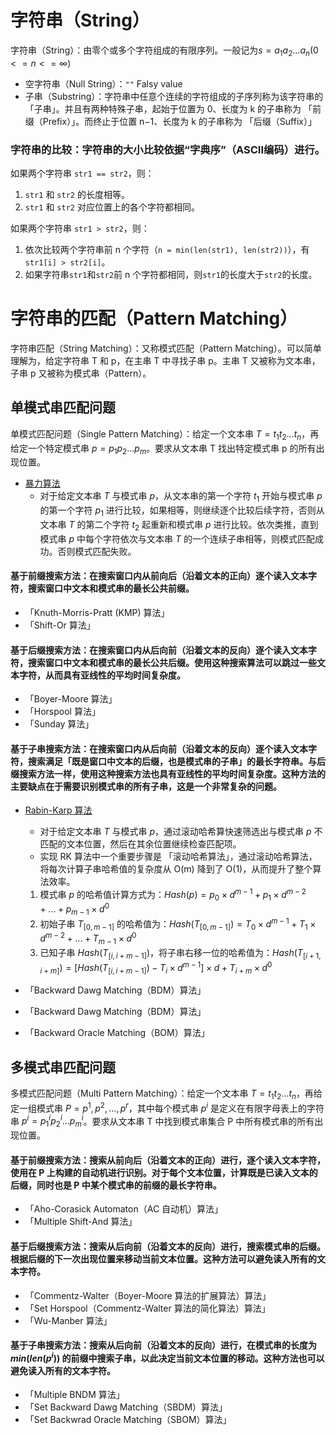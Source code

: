 # 字符串（String）

字符串（String）：由零个或多个字符组成的有限序列。一般记为$s = a_1a_2...a_n (0 <= n <= ∞)$ 
- 空字符串（Null String）：`""` Falsy value
- 子串（Substring）：字符串中任意个连续的字符组成的子序列称为该字符串的「子串」。并且有两种特殊子串，起始于位置为 0、长度为 k 的子串称为 「前缀（Prefix）」。而终止于位置 n−1、长度为 k 的子串称为 「后缀（Suffix）」 

### 字符串的比较：字符串的大小比较依据“字典序”（ASCII编码）进行。

如果两个字符串 `str1 == str2`，则：
1) `str1` 和 `str2` 的长度相等。
2) `str1` 和 `str2` 对应位置上的各个字符都相同。

如果两个字符串 `str1 > str2`，则：
1) 依次比较两个字符串前 n 个字符（`n = min(len(str1), len(str2))`），有`str1[i] > str2[i]`。 
2) 如果字符串`str1`和`str2`前 n 个字符都相同，则`str1`的长度大于`str2`的长度。


# 字符串的匹配（Pattern Matching）

字符串匹配（String Matching）：又称模式匹配（Pattern Matching）。可以简单理解为，给定字符串 T 和 p，在主串 T 中寻找子串 p。主串 T 又被称为文本串，子串 p 又被称为模式串（Pattern）。

## 单模式串匹配问题

单模式匹配问题（Single Pattern Matching）：给定一个文本串 $T = t_1t_2...t_n$，再给定一个特定模式串 $p = p_1p_2...p_m$。要求从文本串 T 找出特定模式串 p 的所有出现位置。

- [暴力算法](https://algo.itcharge.cn/06.String/02.String-Single-Pattern-Matching/01.String-Brute-Force/)
    - 对于给定文本串 $T$ 与模式串 $p$，从文本串的第一个字符 $t_1$ 开始与模式串 $p$ 的第一个字符 $p_1$ 进行比较，如果相等，则继续逐个比较后续字符，否则从文本串 $T$ 的第二个字符 $t_2$ 起重新和模式串 $p$ 进行比较。依次类推，直到模式串 $p$ 中每个字符依次与文本串 $T$ 的一个连续子串相等，则模式匹配成功。否则模式匹配失败。

#### 基于前缀搜索方法：在搜索窗口内从前向后（沿着文本的正向）逐个读入文本字符，搜索窗口中文本和模式串的最长公共前缀。

- 「Knuth-Morris-Pratt (KMP) 算法」
- 「Shift-Or 算法」

#### 基于后缀搜索方法：在搜索窗口内从后向前（沿着文本的反向）逐个读入文本字符，搜索窗口中文本和模式串的最长公共后缀。使用这种搜索算法可以跳过一些文本字符，从而具有亚线性的平均时间复杂度。
- 「Boyer-Moore 算法」
- 「Horspool 算法」
- 「Sunday 算法」

#### 基于子串搜索方法：在搜索窗口内从后向前（沿着文本的反向）逐个读入文本字符，搜索满足「既是窗口中文本的后缀，也是模式串的子串」的最长字符串。与后缀搜索方法一样，使用这种搜索方法也具有亚线性的平均时间复杂度。这种方法的主要缺点在于需要识别模式串的所有子串，这是一个非常复杂的问题。

- [Rabin-Karp 算法](https://algo.itcharge.cn/06.String/02.String-Single-Pattern-Matching/02.String-Rabin-Karp/)
    - 对于给定文本串 $T$ 与模式串 $p$，通过滚动哈希算快速筛选出与模式串 $p$ 不匹配的文本位置，然后在其余位置继续检查匹配项。
    - 实现 RK 算法中一个重要步骤是 「滚动哈希算法」，通过滚动哈希算法，将每次计算子串哈希值的复杂度从 O(m) 降到了 O(1)，从而提升了整个算法效率。
    1) 模式串 $p$ 的哈希值计算方式为：$Hash(p) = p_0 \times d^{m-1} + p_1 \times d^{m-2} + ... + p_{m-1} \times d^0$
    2) 初始子串 $T_{[0,m-1]}$ 的哈希值为：$Hash(T_{[0, m-1]}) = T_0 \times d^{m-1} + T_1 \times d^{m-2} + ... + T_{m-1} \times d^0$
    3) 已知子串 $Hash(T_{[i,i+m-1]})$，将子串右移一位的哈希值为：$Hash(T_{[i+1,i+m]}) = [Hash(T_{[i,i+m-1]}) - T_i \times d^{m-1}] \times d + T_{i+m} \times d^0$

- 「Backward Dawg Matching（BDM）算法」
- 「Backward Dawg Matching（BDM）算法」
- 「Backward Oracle Matching（BOM）算法」 

## 多模式串匹配问题

多模式匹配问题（Multi Pattern Matching）：给定一个文本串 $T = t_1t_2...t_n$，再给定一组模式串 $P = p^1,p^2,...,p^r$，其中每个模式串 $p^i$ 是定义在有限字母表上的字符串 $p^i = p^i_1p^i_2...p^i_m$。要求从文本串 T 中找到模式串集合 P 中所有模式串的所有出现位置。

#### 基于前缀搜索方法：搜索从前向后（沿着文本的正向）进行，逐个读入文本字符，使用在 P 上构建的自动机进行识别。对于每个文本位置，计算既是已读入文本的后缀，同时也是 P 中某个模式串的前缀的最长字符串。

- 「Aho-Corasick Automaton（AC 自动机）算法」
- 「Multiple Shift-And 算法」

#### 基于后缀搜索方法：搜索从后向前（沿着文本的反向）进行，搜索模式串的后缀。根据后缀的下一次出现位置来移动当前文本位置。这种方法可以避免读入所有的文本字符。

- 「Commentz-Walter（Boyer-Moore 算法的扩展算法）算法」
- 「Set Horspool（Commentz-Walter 算法的简化算法）算法」
- 「Wu-Manber 算法」

#### 基于子串搜索方法：搜索从后向前（沿着文本的反向）进行，在模式串的长度为 $min(len(p^i))$ 的前缀中搜索子串，以此决定当前文本位置的移动。这种方法也可以避免读入所有的文本字符。

- 「Multiple BNDM 算法」
- 「Set Backward Dawg Matching（SBDM）算法」
- 「Set Backwrad Oracle Matching（SBOM）算法」